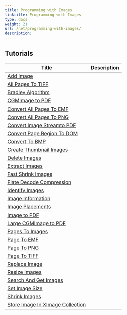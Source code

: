 ```yaml
---
title: Programming with Images
linktitle: Programming with Images
type: docs
weight: 21
url: /net/programming-with-images/
description: 
---
```


## Tutorials
| Title | Description |
| --- | --- | 
| [Add Image](./add-image/) |  |  
| [All Pages To TIFF](./all-pages-to-tiff/) |  |  
| [Bradley Algorithm](./bradley-algorithm/) |  |  
| [CGMImage to PDF](./cgmimage-to-pdf/) |  |  
| [Convert All Pages To EMF](./convert-all-pages-to-emf/) |  |  
| [Convert All Pages To PNG](./convert-all-pages-to-png/) |  |  
| [Convert Image Streamto PDF](./convert-image-streamto-pdf/) |  |  
| [Convert Page Region To DOM](./convert-page-region-to-dom/) |  |  
| [Convert To BMP](./convert-to-bmp/) |  |  
| [Create Thumbnail Images](./create-thumbnail-images/) |  |  
| [Delete Images](./delete-images/) |  |  
| [Extract Images](./extract-images/) |  |  
| [Fast Shrink Images](./fast-shrink-images/) |  |  
| [Flate Decode Compression](./flate-decode-compression/) |  |  
| [Identify Images](./identify-images/) |  |  
| [Image Information](./image-information/) |  |  
| [Image Placements](./image-placements/) |  |  
| [Image to PDF](./image-to-pdf/) |  |  
| [Large CGMImage to PDF](./large-cgmimage-to-pdf/) |  |  
| [Pages To Images](./pages-to-images/) |  |  
| [Page To EMF](./page-to-emf/) |  |  
| [Page To PNG](./page-to-png/) |  |  
| [Page To TIFF](./page-to-tiff/) |  |  
| [Replace Image](./replace-image/) |  |  
| [Resize Images](./resize-images/) |  |  
| [Search And Get Images](./search-and-get-images/) |  |  
| [Set Image Size](./set-image-size/) |  |  
| [Shrink Images](./shrink-images/) |  |  
| [Store Image In XImage Collection](./store-image-in-ximage-collection/) |  |  
